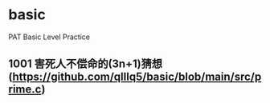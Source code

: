 # basic
PAT Basic Level Practice

## 1001 害死人不偿命的(3n+1)猜想(https://github.com/qlllq5/basic/blob/main/src/prime.c)

